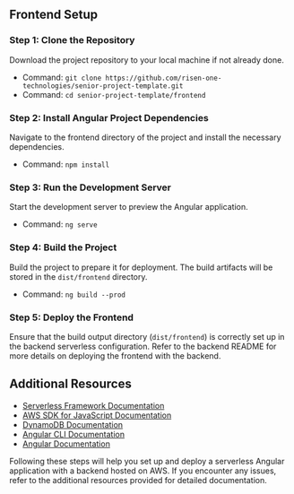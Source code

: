 ## Frontend Setup

### Step 1: Clone the Repository

Download the project repository to your local machine if not already done.

- Command: `git clone https://github.com/risen-one-technologies/senior-project-template.git`
- Command: `cd senior-project-template/frontend`

### Step 2: Install Angular Project Dependencies

Navigate to the frontend directory of the project and install the necessary dependencies.

- Command: `npm install`

### Step 3: Run the Development Server

Start the development server to preview the Angular application.

- Command: `ng serve`

### Step 4: Build the Project

Build the project to prepare it for deployment. The build artifacts will be stored in the `dist/frontend` directory.

- Command: `ng build --prod`

### Step 5: Deploy the Frontend

Ensure that the build output directory (`dist/frontend`) is correctly set up in the backend serverless configuration. Refer to the backend README for more details on deploying the frontend with the backend.

## Additional Resources

- [Serverless Framework Documentation](https://www.serverless.com/framework/docs)
- [AWS SDK for JavaScript Documentation](https://docs.aws.amazon.com/sdk-for-javascript/)
- [DynamoDB Documentation](https://docs.aws.amazon.com/dynamodb/)
- [Angular CLI Documentation](https://angular.io/cli)
- [Angular Documentation](https://angular.io/docs)

Following these steps will help you set up and deploy a serverless Angular application with a backend hosted on AWS. If you encounter any issues, refer to the additional resources provided for detailed documentation.
